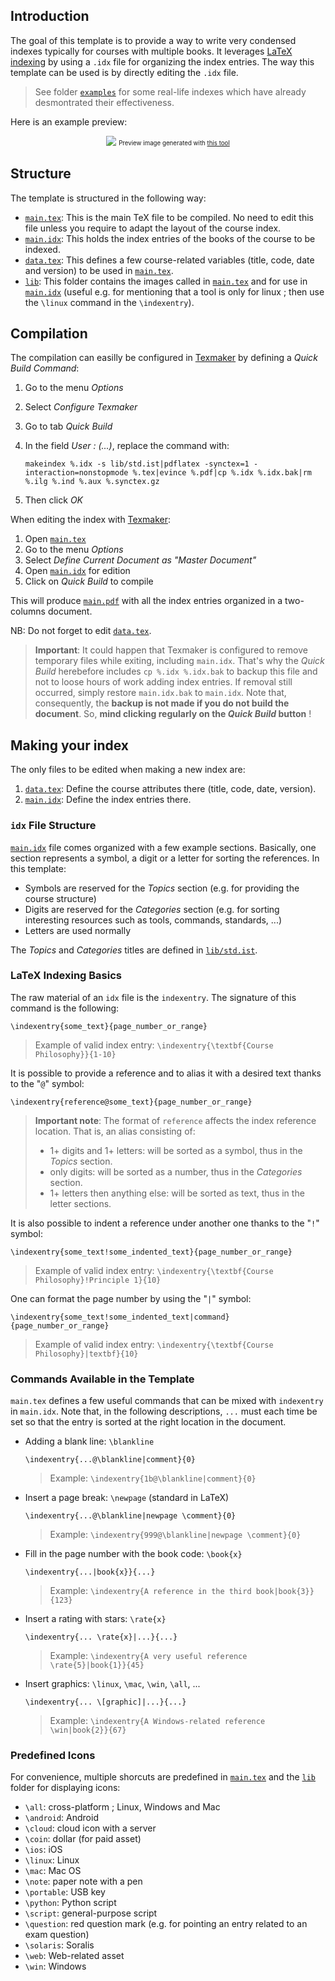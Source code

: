 ## Introduction

The goal of this template is to provide a way to write very condensed indexes typically for courses with multiple books. It leverages [LaTeX indexing](https://en.wikibooks.org/wiki/LaTeX/Indexing) by using a `.idx` file for organizing the index entries. The way this template can be used is by directly editing the `.idx` file.

> See folder [`examples`](examples/) for some real-life indexes which have already desmontrated their effectiveness.

Here is an example preview:

<p align="center"><img src="https://raw.githubusercontent.com/dhondta/tex-course-index-template/master/doc/preview.png">
<sub><sup>Preview image generated with <a href="https://gist.github.com/dhondta/f57dfde304905644ca5c43e48c249125">this tool</a></sup></sub></p>

## Structure

The template is structured in the following way:

- [`main.tex`](https://github.com/dhondta/tex-course-index-template/blob/master/src/main.tex): This is the main TeX file to be compiled. No need to edit this file unless you require to adapt the layout of the course index.
- [`main.idx`](https://github.com/dhondta/tex-course-index-template/blob/master/src/main.idx): This holds the index entries of the books of the course to be indexed.
- [`data.tex`](https://github.com/dhondta/tex-course-index-template/blob/master/src/data.tex): This defines a few course-related variables (title, code, date and version) to be used in [`main.tex`](https://github.com/dhondta/tex-course-index-template/blob/master/src/main.tex).
- [`lib`](https://github.com/dhondta/tex-course-index-template/blob/master/src/lib): This folder contains the images called in [`main.tex`](https://github.com/dhondta/tex-course-index-template/blob/master/src/main.tex) and for use in [`main.idx`](https://github.com/dhondta/tex-course-index-template/blob/master/src/main.idx) (useful e.g. for mentioning that a tool is only for linux ; then use the `\linux` command in the `\indexentry`).

## Compilation

The compilation can easilly be configured in [Texmaker](https://en.wikipedia.org/wiki/Texmaker) by defining a *Quick Build Command*:

1. Go to the menu *Options*
2. Select *Configure Texmaker*
3. Go to tab *Quick Build*
4. In the field *User : (...)*, replace the command with:

       makeindex %.idx -s lib/std.ist|pdflatex -synctex=1 -interaction=nonstopmode %.tex|evince %.pdf|cp %.idx %.idx.bak|rm %.ilg %.ind %.aux %.synctex.gz

5. Then click *OK*

When editing the index with [Texmaker](https://en.wikipedia.org/wiki/Texmaker):

1. Open [`main.tex`](https://github.com/dhondta/tex-course-index-template/blob/master/src/main.tex)
2. Go to the menu *Options*
3. Select *Define Current Document as "Master Document"*
4. Open [`main.idx`](https://github.com/dhondta/tex-course-index-template/blob/master/src/main.idx) for edition
5. Click on *Quick Build* to compile

This will produce [`main.pdf`](https://github.com/dhondta/tex-course-index-template/blob/master/src/main.pdf) with all the index entries organized in a two-columns document.

NB: Do not forget to edit [`data.tex`](https://github.com/dhondta/tex-course-index-template/blob/master/src/data.tex).

> **Important**: It could happen that Texmaker is configured to remove temporary files while exiting, including `main.idx`. That's why the *Quick Build* herebefore includes `cp %.idx %.idx.bak` to backup this file and not to loose hours of work adding index entries. If removal still occurred, simply restore `main.idx.bak` to `main.idx`. Note that, consequently, the **backup is not made if you do not build the document**. So, **mind clicking regularly on the *Quick Build* button** !

## Making your index

The only files to be edited when making a new index are:

1. [`data.tex`](https://github.com/dhondta/tex-course-index-template/blob/master/src/data.tex): Define the course attributes there (title, code, date, version).
2. [`main.idx`](https://github.com/dhondta/tex-course-index-template/blob/master/src/main.idx): Define the index entries there.

### `idx` File Structure

[`main.idx`](https://github.com/dhondta/tex-course-index-template/blob/master/src/main.idx) file comes organized with a few example sections. Basically, one section represents a symbol, a digit or a letter for sorting the references. In this template:
- Symbols are reserved for the *Topics* section (e.g. for providing the course structure)
- Digits are reserved for the *Categories* section (e.g. for sorting interesting resources such as tools, commands, standards, ...)
- Letters are used normally

The *Topics* and *Categories* titles are defined in [`lib/std.ist`](https://github.com/dhondta/tex-course-index-template/blob/master/src/lib/std.ist).

### LaTeX Indexing Basics

The raw material of an `idx` file is the `indexentry`. The signature of this command is the following:

    \indexentry{some_text}{page_number_or_range}

> Example of valid index entry: `\indexentry{\textbf{Course Philosophy}}{1-10}`

It is possible to provide a reference and to alias it with a desired text thanks to the "`@`" symbol:

    \indexentry{reference@some_text}{page_number_or_range}

> **Important note**: The format of `reference` affects the index reference location. That is, an alias consisting of:
> 
> - 1+ digits and 1+ letters: will be sorted as a symbol, thus in the *Topics* section.
> - only digits: will be sorted as a number, thus in the *Categories* section.
> - 1+ letters then anything else: will be sorted as text, thus in the letter sections.

It is also possible to indent a reference under another one thanks to the "`!`" symbol:

    \indexentry{some_text!some_indented_text}{page_number_or_range}

> Example of valid index entry: `\indexentry{\textbf{Course Philosophy}!Principle 1}{10}`

One can format the page number by using the "`|`" symbol:

    \indexentry{some_text!some_indented_text|command}{page_number_or_range}

> Example of valid index entry: `\indexentry{\textbf{Course Philosophy}|textbf}{10}`


### Commands Available in the Template

`main.tex` defines a few useful commands that can be mixed with `indexentry` in `main.idx`. Note that, in the following descriptions, `...` must each time be set so that the entry is sorted at the right location in the document.

- Adding a blank line: `\blankline`

      \indexentry{...@\blankline|comment}{0}

  > Example: `\indexentry{1b@\blankline|comment}{0}`

- Insert a page break: `\newpage` (standard in LaTeX)

      \indexentry{...@\blankline|newpage \comment}{0}

  > Example: `\indexentry{999@\blankline|newpage \comment}{0}`

- Fill in the page number with the book code: `\book{x}`

      \indexentry{...|book{x}}{...}

  > Example: `\indexentry{A reference in the third book|book{3}}{123}`

- Insert a rating with stars: `\rate{x}`

      \indexentry{... \rate{x}|...}{...}

  > Example: `\indexentry{A very useful reference \rate{5}|book{1}}{45}`

- Insert graphics: `\linux`, `\mac`, `\win`, `\all`, ...

      \indexentry{... \[graphic]|...}{...}

  > Example: `\indexentry{A Windows-related reference \win|book{2}}{67}`


### Predefined Icons

For convenience, multiple shorcuts are predefined in [`main.tex`](https://github.com/dhondta/tex-course-index-template/blob/master/src/main.tex) and the [`lib`](https://github.com/dhondta/tex-course-index-template/blob/master/src/lib) folder for displaying icons:

- `\all`: cross-platform ; Linux, Windows and Mac
- `\android`: Android
- `\cloud`: cloud icon with a server
- `\coin`: dollar (for paid asset)
- `\ios`: iOS
- `\linux`: Linux
- `\mac`: Mac OS
- `\note`: paper note with a pen
- `\portable`: USB key
- `\python`: Python script
- `\script`: general-purpose script
- `\question`: red question mark (e.g. for pointing an entry related to an exam question)
- `\solaris`: Soralis
- `\web`: Web-related asset
- `\win`: Windows

